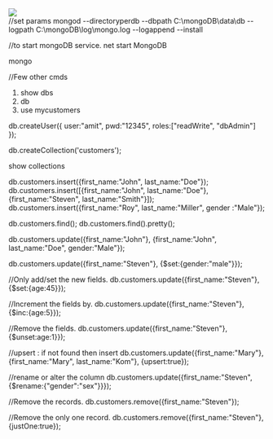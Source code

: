 <img src="https://encrypted-tbn0.gstatic.com/images?q=tbn:ANd9GcTFYY4tvPtflf1l9JJF2cVc7jlIYdbZFKQyK1S4P_jcQxbZVwFs">

<br>
//set params
mongod --directoryperdb --dbpath C:\mongoDB\data\db --logpath C:\mongoDB\log\mongo.log  --logappend  --install

//to start mongoDB service.
net start MongoDB

mongo

//Few other cmds
1. show dbs
2. db
3. use mycustomers

db.createUser({
user:"amit",
pwd:"12345",
roles:["readWrite", "dbAdmin"]
});

db.createCollection('customers');

show collections

db.customers.insert({first_name:"John", last_name:"Doe"});
db.customers.insert([{first_name:"John", last_name:"Doe"},{first_name:"Steven", last_name:"Smith"}]);
db.customers.insert({first_name:"Roy", last_name:"Miller", gender :"Male"});

db.customers.find();
db.customers.find().pretty();

db.customers.update({first_name:"John"}, {first_name:"John", last_name:"Doe", gender:"Male"});

db.customers.update({first_name:"Steven"}, {$set:{gender:"male"}});

//Only add/set the new fields.
db.customers.update({first_name:"Steven"}, {$set:{age:45}});

//Increment the fields by.
db.customers.update({first_name:"Steven"}, {$inc:{age:5}});

//Remove the fields.
db.customers.update({first_name:"Steven"},{$unset:age:1}});

//upsert : if not found then insert
db.customers.update({first_name:"Mary"}, {first_name:"Mary", last_name:"Kom"}, {upsert:true});

//rename or alter the column
db.customers.update({first_name:"Steven", {$rename:{"gender":"sex"}}});

//Remove the records.
db.customers.remove({first_name:"Steven"});

//Remove the only one record.
db.customers.remove({first_name:"Steven"}, {justOne:true});


